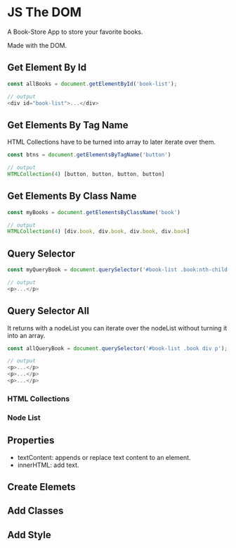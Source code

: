 # JS The DOM

A Book-Store App to store your favorite books.

Made with the DOM.

## Get Element By Id

```js
const allBooks = document.getElementById('book-list');

// output
<div id="book-list">...</div>

```

## Get Elements By Tag Name 

HTML Collections have to be turned into array to later iterate over them.

```js
const btns = document.getElementsByTagName('button')

// output
HTMLCollection(4) [button, button, button, button]

```

## Get Elements By Class Name

```js
const myBooks = document.getElementsByClassName('book')

// output
HTMLCollection(4) [div.book, div.book, div.book, div.book]

```

## Query Selector
```js
const myQueryBook = document.querySelector('#book-list .book:nth-child(2) div:first-child p'); // returns the p element that lives in the second div element of book-list id.

// output
<p>...</p>
```

## Query Selector All

It returns with a nodeList you can iterate over the nodeList without turning it into an array.
```js
const allQueryBook = document.querySelector('#book-list .book div p'); // returns a nodeList with all the p elements.

// output
<p>...</p>
<p>...</p>
<p>...</p>

```

### HTML Collections

### Node List

## Properties

* textContent: appends or replace text content to an element.
* innerHTML: add text.

## Create Elemets

## Add Classes

## Add Style

